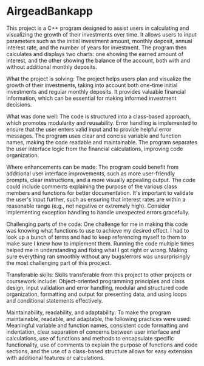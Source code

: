 # AirgeadBankapp

This project is a C++ program designed to assist users in calculating and visualizing the growth of their investments over time. It allows users to input parameters such as the initial investment amount, monthly deposit, annual interest rate, and the number of years for investment. The program then calculates and displays two charts: one showing the earned amount of interest, and the other showing the balance of the account, both with and without additional monthly deposits.

What the project is solving:
The project helps users plan and visualize the growth of their investments, taking into account both one-time initial investments and regular monthly deposits. It provides valuable financial information, which can be essential for making informed investment decisions.

What was done well:
The code is structured into a class-based approach, which promotes modularity and reusability.
Error handling is implemented to ensure that the user enters valid input and to provide helpful error messages.
The program uses clear and concise variable and function names, making the code readable and maintainable.
The program separates the user interface logic from the financial calculations, improving code organization.

Where enhancements can be made:
The program could benefit from additional user interface improvements, such as more user-friendly prompts, clear instructions, and a more visually appealing output.
The code could include comments explaining the purpose of the various class members and functions for better documentation.
It's important to validate the user's input further, such as ensuring that interest rates are within a reasonable range (e.g., not negative or extremely high).
Consider implementing exception handling to handle unexpected errors gracefully.

Challenging parts of the code:
One challenge for me in making this code was knowing what functions to use to achieve my desired effect. I had to look up a bunch of terms and had to keep referencing myself to them to make sure I knew how to implement them. Running the code multiple times helped me in understanding and fixing what I got right or wrong. Making sure everything ran smoothly without any bugs/errors was unsurprisingly the most challenging part of this prooject.

Transferable skills:
Skills transferable from this project to other projects or coursework include:
Object-oriented programming principles and class design, input validation and error handling, modular and structured code organization, formatting and output for presenting data, and using loops and conditional statements effectively.

Maintainability, readability, and adaptability:
To make the program maintainable, readable, and adaptable, the following practices were used:
Meaningful variable and function names, consistent code formatting and indentation, clear separation of concerns between user interface and calculations, use of functions and methods to encapsulate specific functionality, use of comments to explain the purpose of functions and code sections, and the use of a class-based structure allows for easy extension with additional features or calculations.

